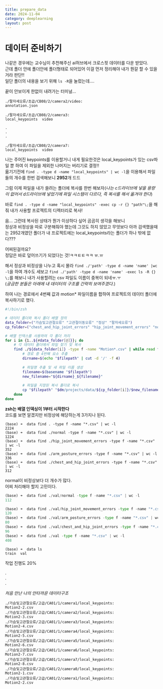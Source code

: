 ```yaml
---
title: prepare_data
date: 2024-11-04
category: deeplearning
layout: post
---
```

# 데이터 준비하기
나같은 경우에는 교수님이 추천해주신 ai허브에서 크로스핏 데이터를 다운 받았다.  
근데 폴더 안에 폴더안에 폴더형태로 되어있어 이걸 먼저 정리해야 내가 뭔갈 할 수 있을거라 판단!!  
일단 폴더의 내용을 보기 위해 `ls -R`을 눌렀는데....  

끝이 안보이게 한없이 내려가는 터미널... 

```
./팔자세오류/초급/CB08/2/camera2/video:
annotation.json

./팔자세오류/초급/CB08/2/camera3:
local_keypoints  video

.
.
.

./팔자세오류/초급/CB08/2/camera7:
local_keypoints  video
```
나는 주어진 keypoints를 이용할거니 내게 필요한것은 local_keypoints가 있는 csv파일 뿐 하여 이 파일을 제외한 나머지는 버리기로 결정!!  
옮기기전에 `find . -type d -name "local_keypoints" | wc -l`을 이용해서 파일들의 개수를 한번 검색해보니 **2952**개 드드  

그럼 이제 파일을 내가 쓸려는 폴더에 복사를 한번 해보자(*나는 c드라이브에 넣을 용량이 없어서 d드라이브에 넣었기에 파일 시스템이 다르다, 즉 복사를 해서 옮겨야 한다*)

바로 `find . -type d -name "local_keypoints" -exec cp -r {} "path"\;`을 해줘 내가 사용할 프로젝트의 디렉터리로 복사!  

음... 그런데 복사된 상태가 뭔가 이상하다 싶어 곰곰히 생각을 해보니  
정상과 비정상을 따로 구분해줘야 했는데 그것도 하지 않았고 무엇보다 아까 검색했을때는 2952개였던 폴더가 내 프로젝트에는 local_keypoints라는 폴더가 하나 밖에 없다???  

어찌된걸까요?  
정답은 바로 덮어쓰기가 되었다는 것!ㅋㅋㅌㅌㅋㅋ ㅠ.ㅠ  

해서 정상과 비정상을 나누고 혹시 몰라 `find ./'path' -type d -name 'name' |wc -l`을 하여 개수도 세보고 `find ./'path' -type d -name 'name' -exec ls -R {} \;`를 해보니 내가 사용할려는 csv 파일도 이름이 중복이 되네ㅠ.ㅜ  
(*궁금한 분들은 아래에 내 데이터의 구조를 간략히 보여주겠다.*)  

하여 나는 경로에서 4번째 값과 motion* 파일이름을 합하여 프로젝트의 데이터 폴더에 복사하기로 했다.  
```zsh
#!/bin/zsh

# 데이터 폴더와 복사 폴더 배열 정의
data_folder=("가슴및고관절오류" "고관절이동오류" "정상" "팔자세오류")
cp_folder=("chest_and_hip_joint_errors" "hip_joint_movement_errors" "normal" "arm_posture_errors")

# 배열 인덱스를 사용하여 각 폴더 처리
for i in {1..${#data_folder[@]}}; do
    # 각 데이터 폴더에서 파일 찾기 및 복사
    find ./${data_folder[i]} -type f -name "Motion*.csv" | while read filepath; do
        # 경로 중 4번째 요소 추출
        dirname=$(echo "$filepath" | cut -d '/' -f 4)
        
        # 파일명 추출 및 새 파일 이름 생성
        filename=$(basename "$filepath")
        new_filename="${dirname}_${filename}"
        
        # 파일을 지정된 복사 폴더로 복사
        cp "$filepath" "$dm/projects/data/${cp_folder[i]}/$new_filename"
    done
done

```
**zsh는 배열 인덱싱이 1부터 시작한다**  
코드를 보면 알겠지만 비정상에 해당하는게 3가지나 된다.  
```
(base) ➜  data find . -type f -name "*.csv" | wc -l
2224
(base) ➜  data find ./normal -type f -name "*.csv" | wc -l
1224
(base) ➜  data find ./hip_joint_movement_errors -type f -name "*.csv" | wc -l
352
(base) ➜  data find ./arm_posture_errors -type f -name "*.csv" | wc -l
336
(base) ➜  data find ./chest_and_hip_joint_errors -type f -name "*.csv" | wc -l
312
```
normal이 비정상보다 더 개수가 많다.  
어찌 처리해야 할지 고민이다. 
 
```python
(base) ➜  data find ./val/normal -type f -name "*.csv" | wc -l
112

(base) ➜  data find ./val/hip_joint_movement_errors -type f -name "*.csv" | wc -l
120
(base) ➜  data find ./val/arm_posture_errors -type f -name "*.csv" | wc -l
80
(base) ➜  data find ./val/chest_and_hip_joint_errors -type f -name "*.csv" | wc -l
96
(base) ➜  data find ./val -type f -name "*.csv" | wc -l
408
```


```
(base) ➜  data ls
train  val
```
작업 진행도 20%

.  
.  
.  

*처음 만난 나의 안타까운 데이터구조*
```
./가슴및고관절오류/고급/CA01/1/camera1/local_keypoints:
Motion2-2.csv
./가슴및고관절오류/고급/CA01/1/camera2/local_keypoints:
Motion2-3.csv
./가슴및고관절오류/고급/CA01/1/camera3/local_keypoints:
Motion2-4.csv
./가슴및고관절오류/고급/CA01/1/camera4/local_keypoints:
Motion2-5.csv
./가슴및고관절오류/고급/CA01/1/camera5/local_keypoints:
Motion2-6.csv
./가슴및고관절오류/고급/CA01/1/camera6/local_keypoints:
Motion2-7.csv
./가슴및고관절오류/고급/CA01/1/camera7/local_keypoints:
Motion2-8.csv
./가슴및고관절오류/고급/CA01/2/camera0/local_keypoints:
Motion2-1.csv
./가슴및고관절오류/고급/CA01/2/camera1/local_keypoints:
Motion2-2.csv
```
